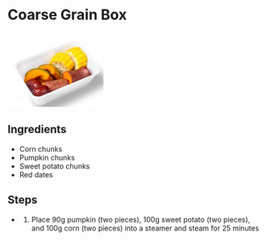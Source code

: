 # Coarse Grain Box

![Coarse Grain Box](../../images/%E7%B2%97%E7%B2%AE%E7%9B%92.png)

## Ingredients

- Corn chunks
- Pumpkin chunks
- Sweet potato chunks
- Red dates

## Steps

- 1. Place 90g pumpkin (two pieces), 100g sweet potato (two pieces), and 100g corn (two pieces) into a steamer and steam for 25 minutes